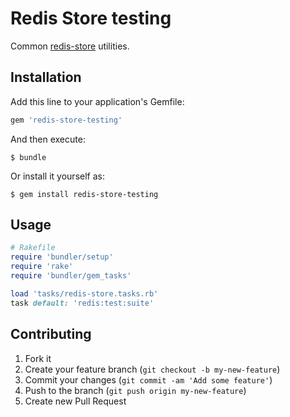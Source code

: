 # Redis Store testing

Common [redis-store](http://redis-store.org) utilities.

## Installation

Add this line to your application's Gemfile:

```ruby
gem 'redis-store-testing'
```

And then execute:

```shell
$ bundle
```

Or install it yourself as:

```shell
$ gem install redis-store-testing
```

## Usage

```ruby
# Rakefile
require 'bundler/setup'
require 'rake'
require 'bundler/gem_tasks'

load 'tasks/redis-store.tasks.rb'
task default: 'redis:test:suite'
```

## Contributing

1. Fork it
2. Create your feature branch (`git checkout -b my-new-feature`)
3. Commit your changes (`git commit -am 'Add some feature'`)
4. Push to the branch (`git push origin my-new-feature`)
5. Create new Pull Request
